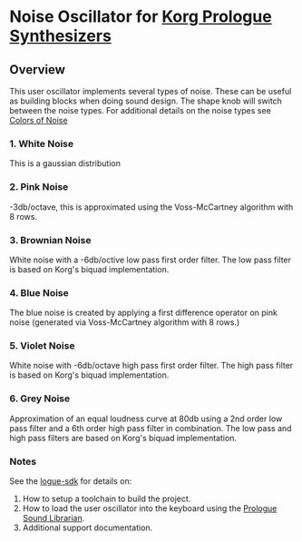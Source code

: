 # Noise Oscillator for [Korg Prologue Synthesizers](https://www.korg.com/products/synthesizers/prologue)

## Overview
This user oscillator implements several types of noise.  These can be useful as building blocks when doing sound design.  The shape knob will switch between the noise types.  For additional details on the noise types see [Colors of Noise](https://en.wikipedia.org/wiki/Colors_of_noise)

### 1. White Noise
This is a gaussian distribution

### 2. Pink Noise
-3db/octave, this is approximated using the Voss-McCartney algorithm with 8 rows.

### 3. Brownian Noise
White noise with a -6db/octive low pass first order filter.  The low pass filter is based on Korg's biquad implementation.

### 4. Blue Noise
The blue noise is created by applying a first difference operator on pink noise (generated via Voss-McCartney algorithm with 8 rows.)

### 5. Violet Noise
White noise with -6db/octave high pass first order filter.  The high pass filter is based on Korg's biquad implementation.

### 6. Grey Noise
Approximation of an equal loudness curve at 80db using a 2nd order low pass filter and a 6th order high pass filter in combination.  The low pass and high pass filters are based on Korg's biquad implementation.

### Notes
See the [logue-sdk](https://korginc.github.io/logue-sdk/) for details on:
1. How to setup a toolchain to build the project.
2. How to load the user oscillator into the keyboard using the [Prologue Sound Librarian](https://www.korg.com/us/products/synthesizers/prologue/librarian_contents.php).
3. Additional support documentation.